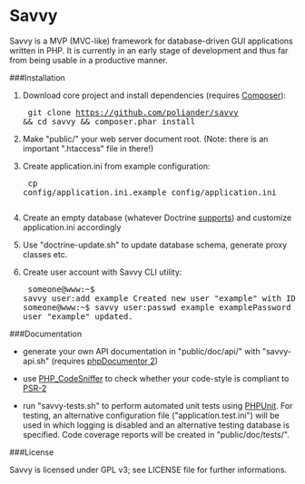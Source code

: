 Savvy
=====

Savvy is a MVP (MVC-like) framework for database-driven GUI applications
written in PHP. It is currently in an early stage of development and thus far
from being usable in a productive manner.

###Installation

1. Download core project and install dependencies (requires [Composer](http://getcomposer.org/)):<pre>
git clone https://github.com/poliander/savvy && cd savvy && composer.phar install
</pre>

2. Make "public/" your web server document root. (Note: there is an important
   ".htaccess" file in there!)

3. Create application.ini from example configuration:<pre>
cp config/application.ini.example config/application.ini
</pre>

4. Create an empty database (whatever Doctrine [supports](http://docs.doctrine-project.org/projects/doctrine-dbal/en/latest/reference/configuration.html#connection-details)) and customize application.ini accordingly

5. Use "doctrine-update.sh" to update database schema, generate proxy classes etc.

6. Create user account with Savvy CLI utility:<pre>
someone@www:~$ savvy user:add example
Created new user "example" with ID 1.
someone@www:~$ savvy user:passwd example examplePassword
Password for user "example" updated.</pre>

###Documentation

* generate your own API documentation in "public/doc/api/" with "savvy-api.sh"
(requires [phpDocumentor 2](http://www.phpdoc.org/))  

* use [PHP_CodeSniffer](http://pear.php.net/package/PHP_CodeSniffer) to check
whether your code-style is compliant to [PSR-2](https://github.com/php-fig/fig-standards/blob/master/accepted/PSR-2-coding-style-guide.md)

* run "savvy-tests.sh" to perform automated unit tests using [PHPUnit](http://phpunit.de/manual/current/en/). For testing,
an alternative configuration file ("application.test.ini") will be used in which logging is disabled and an alternative
testing database is specified. Code coverage reports will be created in "public/doc/tests/".

###License

Savvy is licensed under GPL v3; see LICENSE file for further informations.
